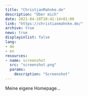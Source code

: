 ```yaml
---
title: "ChristianMahnke.de"
description: "Über mich"
date: 2021-04-28T10:41:14+01:00
link: "https://christianmahnke.de/"
archive: true
news: true
displayinlist: false
lang:
- de
- en
resources:
- name: screenshot
  src: "screenshot.png"
  params:
    description: "Screenshot"
---
```


Meine eigene Homepage...

